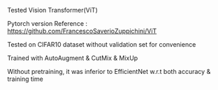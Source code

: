 Tested Vision Transformer(ViT)

Pytorch version Reference : https://github.com/FrancescoSaverioZuppichini/ViT

Tested on CIFAR10 dataset without validation set for convenience

Trained with AutoAugment & CutMix & MixUp

Without pretraining, it was inferior to EfficientNet w.r.t both accuracy & training time
